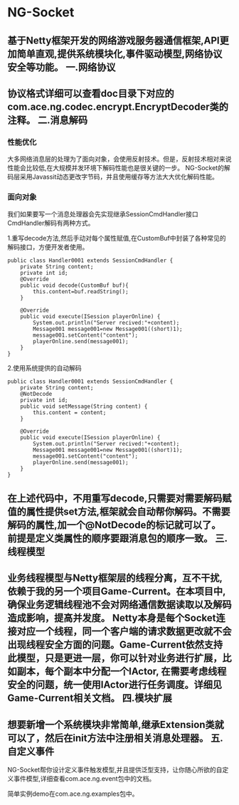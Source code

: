 NG-Socket
=========

基于Netty框架开发的网络游戏服务器通信框架,API更加简单直观,提供系统模块化,事件驱动模型,网络协议安全等功能。
一.网络协议
-----------------------------------  
协议格式详细可以查看doc目录下对应的com.ace.ng.codec.encrypt.EncryptDecoder类的注释。
二.消息解码
-----------------------------------
### 性能优化
大多网络消息层的处理为了面向对象，会使用反射技术。但是，反射技术相对来说性能会比较低,在大规模并发环境下解码性能也是很关键的一步。
NG-Socket的解码层采用Javassit动态更改字节码，并且使用缓存等方法大大优化解码性能。

### 面向对象
我们如果要写一个消息处理器会先实现继承SessionCmdHandler接口
CmdHandler解码有两种方式。

1.重写decode方法,然后手动对每个属性赋值,在CustomBuf中封装了各种常见的解码接口，方便开发者使用。

    public class Handler0001 extends SessionCmdHandler {
        private String content;
        private int id;
        @Override
        public void decode(CustomBuf buf){
            this.content=buf.readString();
        }

        @Override
        public void execute(ISession playerOnline) {
            System.out.println("Server recived:"+content);
            Message001 message001=new Message001((short)1);
            message001.setContent("content");
            playerOnline.send(message001);
        }
    }
2.使用系统提供的自动解码

    public class Handler0001 extends SessionCmdHandler {
        private String content;
        @NotDecode
        private int id;
        public void setMessage(String content) {
            this.content = content;
        }

        @Override
        public void execute(ISession playerOnline) {
            System.out.println("Server recived:"+content);
            Message001 message001=new Message001((short)1);
            message001.setContent("content");
            playerOnline.send(message001);
        }
    }
在上述代码中，不用重写decode,只需要对需要解码赋值的属性提供set方法,框架就会自动帮你解码。不需要解码的属性,加一个@NotDecode的标记就可以了。
前提是定义类属性的顺序要跟消息包的顺序一致。
三.线程模型
-----------------------------------
业务线程模型与Netty框架层的线程分离，互不干扰,依赖于我的另一个项目Game-Current。在本项目中,确保业务逻辑线程池不会对网络通信数据读取以及解码造成影响，提高并发度。
Netty本身是每个Socket连接对应一个线程，同一个客户端的请求数据更改就不会出现线程安全方面的问题。Game-Current依然支持此模型，只是更进一层，你可以针对业务进行扩展，比如副本，每个副本中分配一个IActor,
在需要考虑线程安全的问题，统一使用IActor进行任务调度。详细见Game-Current相关文档。
四.模块扩展
-----------------------------------
想要新增一个系统模块非常简单,继承Extension类就可以了，然后在init方法中注册相关消息处理器。
五.自定义事件
-----------------------------------
NG-Socket帮你设计定义事件触发模型,并且提供泛型支持，让你随心所欲的自定义事件模型,详细查看com.ace.ng.event包中的文档。

简单实例demo在com.ace.ng.examples包中。
